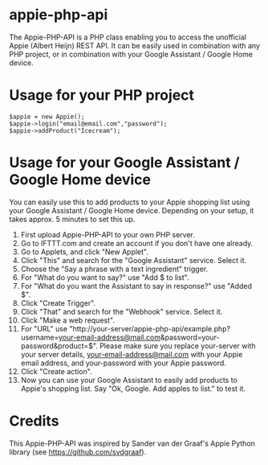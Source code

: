 # appie-php-api
The Appie-PHP-API is a PHP class enabling you to access the unofficial Appie (Albert Heijn) REST API. It can be easily used in combination with any PHP project, or in combination with your Google Assistant / Google Home device.

# Usage for your PHP project
```
$appie = new Appie();
$appie->login("email@email.com","password");
$appie->addProduct("Icecream");
```

# Usage for your Google Assistant / Google Home device
You can easily use this to add products to your Appie shopping list using your Google Assistant / Google Home device. Depending on your setup, it takes approx. 5 minutes to set this up.

1. First upload Appie-PHP-API to your own PHP server.
2. Go to IFTTT.com and create an account if you don't have one already.
3. Go to Applets, and click "New Applet".
4. Click "This" and search for the "Google Assistant" service. Select it.
5. Choose the "Say a phrase with a text ingredient" trigger.
6. For "What do you want to say?" use "Add $ to list".
7. For "What do you want the Assistant to say in response?" use "Added $".
8. Click "Create Trigger".
9. Click "That" and search for the "Webhook" service. Select it.
10. Click "Make a web request".
11. For "URL" use "http://your-server/appie-php-api/example.php?username=your-email-address@mail.com&password=your-password&product=$". Please make sure you replace your-server with your server details, your-email-address@mail.com with your Appie email address, and your-password with your Appie password.
12. Click "Create action".
13. Now you can use your Google Assistant to easily add products to Appie's shopping list. Say "Ok, Google. Add apples to list." to test it.

# Credits
This Appie-PHP-API was inspired by Sander van der Graaf's Appie Python library (see https://github.com/svdgraaf).
